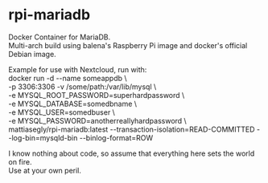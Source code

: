# rpi-mariadb
Docker Container for MariaDB.<BR>
Multi-arch build using balena's Raspberry Pi image and docker's official Debian image.

Example for use with Nextcloud, run with:<BR>
docker run -d --name someappdb \\\
-p 3306:3306
-v /some/path:/var/lib/mysql \\\
-e MYSQL_ROOT_PASSWORD=superhardpassword \\\
-e MYSQL_DATABASE=somedbname \\\
-e MYSQL_USER=somedbuser \\\
-e MYSQL_PASSWORD=anotherreallyhardpassword \\\
mattiasegly/rpi-mariadb:latest --transaction-isolation=READ-COMMITTED --log-bin=mysqld-bin --binlog-format=ROW

I know nothing about code, so assume that everything here sets the world on fire.<BR>
Use at your own peril.
